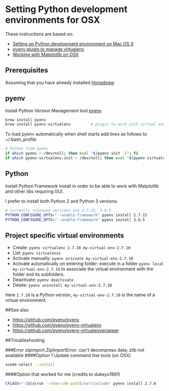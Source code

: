 # Setting Python development environments for OSX

These instructions are based on:
* [Setting up Python development environment on Mac OS X](https://www.techsfo.com/blog/2016/06/setup-python-mac-os-x/)
* [pyenv plugin to manage virtualenv](https://github.com/pyenv/pyenv-virtualenv)
* [Working with Matplotlib on OSX](https://matplotlib.org/faq/osx_framework.html)

## Prerequisites

Assuming that you have already installed [Homebrew](https://brew.sh)

## pyenv

Install Python Version Management tool [pyenv](https://github.com/pyenv/pyenv)
```bash
brew install pyenv
brew install pyenv-virtualenv         # plugin to work with virtual environments
```

To load pyenv automatically when shell starts add lines as follows to ~/.bash_profile
```bash
# Python from pyenv
if which pyenv > /dev/null; then eval "$(pyenv init -)"; fi
if which pyenv-virtualenv-init > /dev/null; then eval "$(pyenv virtualenv-init -)"; fi
```

## Python

Install Python Framework install in order to be able to work with Matplotlib and other libs requiring GUI.

I prefer to install both Python 2 and Python 3 versions.

```bash
# currently released versions are 2.7.15, 3.6.5
PYTHON_CONFIGURE_OPTS="--enable-framework" pyenv install 2.7.15
PYTHON_CONFIGURE_OPTS="--enable-framework" pyenv install 3.6.5  
```

## Project specific virtual environments

* Create: `pyenv virtualenv 2.7.10 my-virtual-env-2.7.10`
* List: `pyenv virtualenvs`
* Activate manually: `pyenv activate my-virtual-env-2.7.10`
* Activate automatically on entering folder:
  execute in a folder `pyenv local my-virtual-env-2.7.10` to associate the
  virtual environment with the folder and its subfolders.
* Deactivate: `pyenv deactivate`
* Delete: `pyenv uninstall my-virtual-env-2.7.10`

Here `2.7.10` is a Python version, `my-virtual-env-2.7.10` is the name of a virtual environment.


##See also
* https://github.com/pyenv/pyenv
* https://github.com/pyenv/pyenv-virtualenv
* https://github.com/pyenv/pyenv-virtualenvwrapper


##Troubleshooting

###Error zipimport.ZipImportError: can't decompress data; zlib not available
####Option 1
Update command line tools (on OSX)
```bash
xcode-select --install
```
####Option that worked for me (credits to dukeyu1991)
```bash
CFLAGS="-I$(xcrun --show-sdk-path)/usr/include" pyenv install 2.7.6
```

